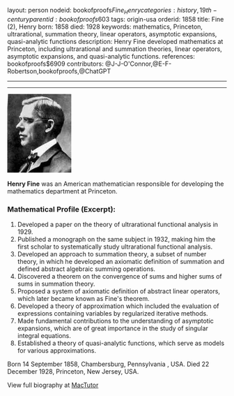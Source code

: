 layout: person
nodeid: bookofproofs$Fine_Henry
categories: history,19th-century
parentid: bookofproofs$603
tags: origin-usa
orderid: 1858
title: Fine (2), Henry
born: 1858
died: 1928
keywords: mathematics, Princeton, ultrarational, summation theory, linear operators, asymptotic expansions, quasi-analytic functions
description: Henry Fine developed mathematics at Princeton, including ultrarational and summation theories, linear operators, asymptotic expansions, and quasi-analytic functions.
references: bookofproofs$6909
contributors: @J-J-O'Connor,@E-F-Robertson,bookofproofs,@ChatGPT

---



---

![Fine_Henry.jpg](https://github.com/bookofproofs/bookofproofs.github.io/blob/main/_sources/_assets/images/portraits/Fine_Henry.jpg?raw=true)

**Henry  Fine**  was an American  mathematician responsible for developing the mathematics department at Princeton.

### Mathematical Profile (Excerpt):
1. Developed a paper on the theory of ultrarational functional analysis in 1929.
2. Published a monograph on the same subject in 1932, making him the first scholar to systematically study ultrarational functional analysis.
3. Developed an approach to summation theory, a subset of number theory, in which he developed an axiomatic definition of summation and defined abstract algebraic summing operations.
4. Discovered a theorem on the convergence of sums and higher sums of sums in summation theory.
5. Proposed a system of axiomatic definition of abstract linear operators, which later became known as Fine's theorem.
6. Developed a theory of approximation which included the evaluation of expressions containing variables by regularized iterative methods.
7. Made fundamental contributions to the understanding of asymptotic expansions, which are of great importance in the study of singular integral equations.
8. Established a theory of quasi-analytic functions, which serve as models for various approximations.

Born 14 September 1858, Chambersburg, Pennsylvania , USA. Died 22 December 1928, Princeton, New Jersey, USA.

View full biography at [MacTutor](https://mathshistory.st-andrews.ac.uk/Biographies/Fine_Henry/)
